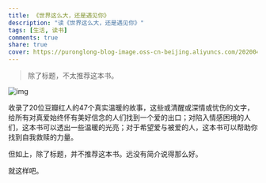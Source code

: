 ```yaml
---
title: 《世界这么大，还是遇见你》
description: "读《世界这么大，还是遇见你》"
tags: [生活, 读书]
comments: true
share: true
cover: https://puronglong-blog-image.oss-cn-beijing.aliyuncs.com/20200420141501.png
---
```


> 除了标题，不太推荐这本书。

![img](https://puronglong-blog-image.oss-cn-beijing.aliyuncs.com/20200420141501.png)

<!-- more -->

收录了20位豆瓣红人的47个真实温暖的故事，这些或清醒或深情或忧伤的文字，给所有对真爱始终怀有美好信念的人们找到一个爱的出口；对陷入情感困境的人们，这本书可以透出一些温暖的光亮；对于希望爱与被爱的人，这本书可以帮助你找到自我救赎的力量。

但如上，除了标题，并不推荐这本书。远没有简介说得那么好。

就这样吧。
